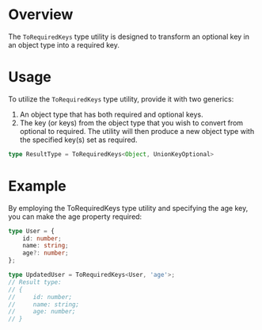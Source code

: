 # Overview
The `ToRequiredKeys` type utility is designed to transform an optional key in an object type into a required key.

# Usage
To utilize the `ToRequiredKeys` type utility, provide it with two generics:
1. An object type that has both required and optional keys.
2. The key (or keys) from the object type that you wish to convert from optional to required.
The utility will then produce a new object type with the specified key(s) set as required.
```typescript
type ResultType = ToRequiredKeys<Object, UnionKeyOptional>
```

# Example
By employing the ToRequiredKeys type utility and specifying the age key, you can make the age property required:
```typescript
type User = {
    id: number;
    name: string;
    age?: number;
};

type UpdatedUser = ToRequiredKeys<User, 'age'>;
// Result type: 
// {
//     id: number;
//     name: string;
//     age: number;
// }
```
